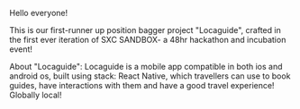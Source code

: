 Hello everyone!

This is our first-runner up position bagger project "Locaguide", crafted in the first ever iteration of SXC SANDBOX- a 48hr hackathon and incubation event!

About "Locaguide":
Locaguide is a mobile app compatible in both ios and android os, built using stack: React Native, which travellers can use to book guides, have interactions with them and have a good travel experience!
Globally local!
